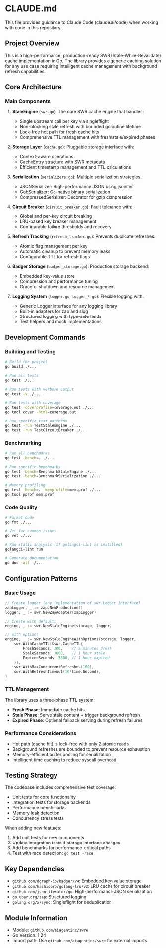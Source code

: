 # CLAUDE.md

This file provides guidance to Claude Code (claude.ai/code) when working with code in this repository.

## Project Overview

This is a high-performance, production-ready SWR (Stale-While-Revalidate) cache implementation in Go. The library provides a generic caching solution for any use case requiring intelligent cache management with background refresh capabilities.

## Core Architecture

### Main Components

1. **StaleEngine** (`swr.go`): The core SWR cache engine that handles:
   - Single upstream call per key via singleflight
   - Non-blocking stale refresh with bounded goroutine lifetime
   - Lock-free hot path for fresh cache hits
   - Comprehensive TTL management with fresh/stale/expired phases

2. **Storage Layer** (`cache.go`): Pluggable storage interface with:
   - Context-aware operations
   - CacheEntry structure with SWR metadata
   - Efficient timestamp management and TTL calculations

3. **Serialization** (`serializers.go`): Multiple serialization strategies:
   - JSONSerializer: High-performance JSON using jsoniter
   - GobSerializer: Go-native binary serialization
   - CompressedSerializer: Decorator for gzip compression

4. **Circuit Breaker** (`circuit_breaker.go`): Fault tolerance with:
   - Global and per-key circuit breaking
   - LRU-based key breaker management
   - Configurable failure thresholds and recovery

5. **Refresh Tracking** (`refresh_tracker.go`): Prevents duplicate refreshes:
   - Atomic flag management per key
   - Automatic cleanup to prevent memory leaks
   - Configurable TTL for refresh flags

6. **Badger Storage** (`badger_storage.go`): Production storage backend:
   - Embedded key-value store
   - Compression and performance tuning
   - Graceful shutdown and resource management

7. **Logging System** (`logger.go`, `logger_*.go`): Flexible logging with:
   - Generic Logger interface for any logging library
   - Built-in adapters for zap and slog
   - Structured logging with type-safe fields
   - Test helpers and mock implementations

## Development Commands

### Building and Testing
```bash
# Build the project
go build ./...

# Run all tests
go test ./...

# Run tests with verbose output
go test -v ./...

# Run tests with coverage
go test -coverprofile=coverage.out ./...
go tool cover -html=coverage.out

# Run specific test patterns
go test -run TestStaleEngine ./...
go test -run TestCircuitBreaker ./...
```

### Benchmarking
```bash
# Run all benchmarks
go test -bench=. ./...

# Run specific benchmarks
go test -bench=BenchmarkStaleEngine ./...
go test -bench=BenchmarkSerialization ./...

# Memory profiling
go test -bench=. -memprofile=mem.prof ./...
go tool pprof mem.prof
```

### Code Quality
```bash
# Format code
go fmt ./...

# Vet for common issues
go vet ./...

# Run static analysis (if golangci-lint is installed)
golangci-lint run

# Generate documentation
go doc -all ./...
```

## Configuration Patterns

### Basic Usage
```go
// Create logger (any implementation of swr.Logger interface)
zapLogger, _ := zap.NewProduction()
logger, _ := swr.NewZapAdapter(zapLogger)

// Create with defaults
engine, _ := swr.NewStaleEngine(storage, logger)

// With options
engine, _ := swr.NewStaleEngineWithOptions(storage, logger,
    swr.WithCacheTTL(&swr.CacheTTL{
        FreshSeconds: 300,    // 5 minutes fresh
        StaleSeconds: 3600,   // 1 hour stale
        ExpiredSeconds: 3600, // 1 hour expired
    }),
    swr.WithMaxConcurrentRefreshes(100),
    swr.WithRefreshTimeout(10*time.Second),
)
```

### TTL Management
The library uses a three-phase TTL system:
- **Fresh Phase**: Immediate cache hits
- **Stale Phase**: Serve stale content + trigger background refresh
- **Expired Phase**: Optional fallback serving during refresh failures

### Performance Considerations
- Hot path (cache hit) is lock-free with only 2 atomic reads
- Background refreshes are bounded to prevent resource exhaustion
- Memory-efficient buffer pooling for serialization
- Intelligent time caching to reduce syscall overhead

## Testing Strategy

The codebase includes comprehensive test coverage:
- Unit tests for core functionality
- Integration tests for storage backends
- Performance benchmarks
- Memory leak detection
- Concurrency stress tests

When adding new features:
1. Add unit tests for new components
2. Update integration tests if storage interface changes
3. Add benchmarks for performance-critical paths
4. Test with race detection: `go test -race`

## Key Dependencies

- `github.com/dgraph-io/badger/v4`: Embedded key-value storage
- `github.com/hashicorp/golang-lru/v2`: LRU cache for circuit breaker
- `github.com/json-iterator/go`: High-performance JSON serialization
- `go.uber.org/zap`: Structured logging
- `golang.org/x/sync`: Singleflight for deduplication

## Module Information

- Module: `github.com/aiagentinc/swre`
- Go Version: 1.24
- Import path: Use `github.com/aiagentinc/swre` for external imports